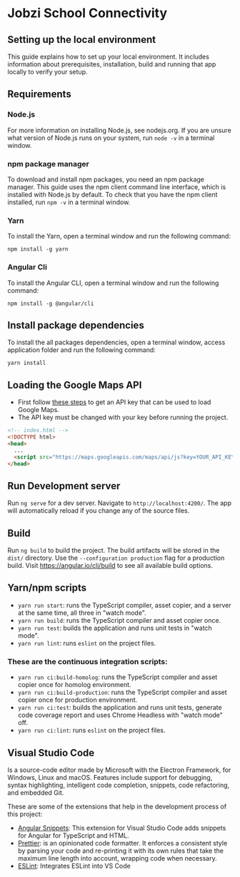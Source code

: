 # Jobzi School Connectivity

## Setting up the local environment

This guide explains how to set up your local environment. It includes information about prerequisites, installation, build and running that app locally to verify your setup.

## Requirements

### Node.js

For more information on installing Node.js, see nodejs.org. If you are unsure what version of Node.js runs on your system, run `node -v` in a terminal window.

### npm package manager

To download and install npm packages, you need an npm package manager. This guide uses the npm client command line interface, which is installed with Node.js by default. To check that you have the npm client installed, run `npm -v` in a terminal window.

### Yarn

To install the Yarn, open a terminal window and run the following command:

`npm install -g yarn`

### Angular Cli

To install the Angular CLI, open a terminal window and run the following command:

`npm install -g @angular/cli`

## Install package dependencies

To install the all packages dependencies, open a terminal window, access application folder and run the following command:

`yarn install`

## Loading the Google Maps API

- First follow [these steps](https://developers.google.com/maps/gmp-get-started) to get an API key that can be used to load Google Maps.
- The API key must be changed with your key before running the project.

```html
<!-- index.html -->
<!DOCTYPE html>
<head>
  ...
  <script src="https://maps.googleapis.com/maps/api/js?key=YOUR_API_KEY&libraries=visualization"></script>
</head>
```

## Run Development server

Run `ng serve` for a dev server. Navigate to `http://localhost:4200/`. The app will automatically reload if you change any of the source files.

## Build

Run `ng build` to build the project. The build artifacts will be stored in the `dist/` directory. Use the `--configuration production` flag for a production build. Visit https://angular.io/cli/build to see all available build options.

## Yarn/npm scripts

- `yarn run start`: runs the TypeScript compiler, asset copier, and a server at the same time, all three in "watch mode".
- `yarn run build`: runs the TypeScript compiler and asset copier once.
- `yarn run test`: builds the application and runs unit tests in "watch mode".
- `yarn run lint`: runs `eslint` on the project files.

### These are the continuous integration scripts:

- `yarn run ci:build-homolog`: runs the TypeScript compiler and asset copier once for homolog environment.
- `yarn run ci:build-production`: runs the TypeScript compiler and asset copier once for production environment.
- `yarn run ci:test`: builds the application and runs unit tests, generate code coverage report and uses Chrome Headless with "watch mode" off.
- `yarn run ci:lint`: runs `eslint` on the project files.

## Visual Studio Code

Is a source-code editor made by Microsoft with the Electron Framework, for Windows, Linux and macOS. Features include support for debugging, syntax highlighting, intelligent code completion, snippets, code refactoring, and embedded Git.

These are some of the extensions that help in the development process of this project:

- [Angular Snippets](https://marketplace.visualstudio.com/items?itemName=johnpapa.Angular2): This extension for Visual Studio Code adds snippets for Angular for TypeScript and HTML.
- [Prettier](https://prettier.io/): is an opinionated code formatter. It enforces a consistent style by parsing your code and re-printing it with its own rules that take the maximum line length into account, wrapping code when necessary.
- [ESLint](https://marketplace.visualstudio.com/items?itemName=dbaeumer.vscode-eslint): Integrates ESLint into VS Code
